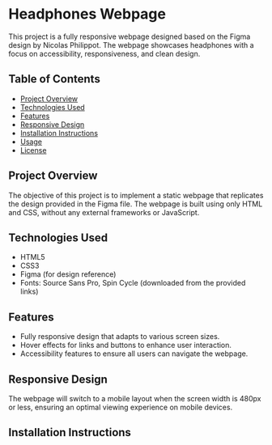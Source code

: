 # Headphones Webpage

This project is a fully responsive webpage designed based on the Figma design by Nicolas Philippot. The webpage showcases headphones with a focus on accessibility, responsiveness, and 
clean design.

## Table of Contents

- [Project Overview](#project-overview)
- [Technologies Used](#technologies-used)
- [Features](#features)
- [Responsive Design](#responsive-design)
- [Installation Instructions](#installation-instructions)
- [Usage](#usage)
- [License](#license)

## Project Overview

The objective of this project is to implement a static webpage that replicates the design provided in the Figma file. The webpage is built using only HTML and CSS, without any external 
frameworks or JavaScript.

## Technologies Used

- HTML5
- CSS3
- Figma (for design reference)
- Fonts: Source Sans Pro, Spin Cycle (downloaded from the provided links)

## Features

- Fully responsive design that adapts to various screen sizes.
- Hover effects for links and buttons to enhance user interaction.
- Accessibility features to ensure all users can navigate the webpage.

## Responsive Design

The webpage will switch to a mobile layout when the screen width is 480px or less, ensuring an optimal viewing experience on mobile devices.

## Installation Instructions

